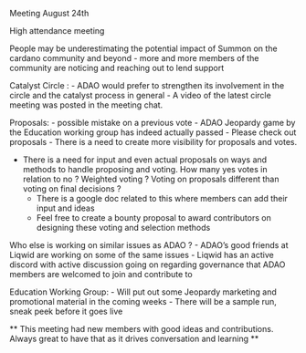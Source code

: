 Meeting August 24th 

High attendance meeting 

People may be underestimating the potential impact of Summon on the cardano community and beyond 
	- more and more members of the community are noticing and reaching out to lend support 

Catalyst Circle :
	- ADAO would prefer to strengthen its involvement in the circle and the catalyst process in general
	- A video of the latest circle meeting was posted in the meeting chat. 

Proposals:
	- possible mistake on a previous vote 
		- ADAO Jeopardy game by the Education working group has indeed actually passed 
	- Please check out proposals 
	- There is a need to create more visibility for proposals and votes. 

* There is a need for input and even actual proposals on ways and methods to handle proposing and voting.  How many yes votes in relation to no ? Weighted voting ? Voting on proposals different than voting on final decisions ? 
    * There is a google doc related to this where members can add their input and ideas
    * Feel free to create a bounty proposal to award contributors on designing these voting and selection methods

Who else is working on similar issues as ADAO ? 
	- ADAO’s good friends at Liqwid are working on some of the same issues
	- Liqwid has an active discord with active discussion going on regarding governance that ADAO members are welcomed to join and contribute to 

Education Working Group:
	- Will put out some Jeopardy marketing and promotional material in the coming weeks
	- There will be a sample run, sneak peek before it goes live

** This meeting had new members with good ideas and contributions. Always great to have that as it drives conversation and learning ** 
